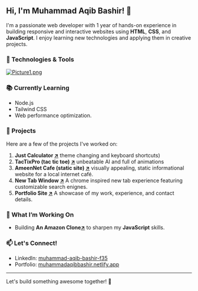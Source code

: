 ## Hi, I'm Muhammad Aqib Bashir! 👋

I'm a passionate web developer with 1 year of hands-on experience in building responsive and interactive websites using **HTML**, **CSS**, and **JavaScript**. I enjoy learning new technologies and applying them in creative projects.

### 🔧 Technologies & Tools
  [![Picture1.png](https://i.postimg.cc/k4m2PWVV/Picture1.png)](https://postimg.cc/Y4dr1Gzk)
  
### 📚 Currently Learning
- Node.js
- Tailwind CSS 
- Web performance optimization.

### 🌟 Projects
Here are a few of the projects I've worked on:

1. **Just Calculator [↗](https://justcalc.netlify.app)** theme changing and keyboard shortcuts) 
2. **TacTixPro (tac tic toe) [↗](https://tactixpro.netlify.app)** unbeatable AI and full of animations
3. **AmeenNet Cafe (static site) [↗](https://ameennetcafe.netlify.app)** visually appealing, static informational website for a local internet café. 
4. **New Tab Window [↗](https://netcafebrowser.netlify.app)** A chrome inspired new tab experience featuring customizable search enignes. 
5. **Portfolio Site [↗](https://muhammadaqibbashir.netlify.app)** A showcase of my work, experience, and contact details.


### 🌱 What I’m Working On
- Building **An Amazon Clone[↗](https://amznab.netlify.app)** to sharpen my **JavaScript** skills.
  
### 📫 Let's Connect!
- LinkedIn: [muhammad-aqib-bashir-f35](https://www.linkedin.com/in/muhammad-aqib-bashir-f35)
- Portfolio: [muhammadaqibbashir.netlify.app](https://muhammadaqibbashir.netlify.app)

---

Let's build something awesome together! 🚀
